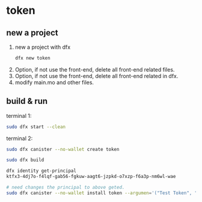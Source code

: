 # token

## new a project
1. new a project with dfx
   ```sh
   dfx new token
   ```
2. Option, if not use the front-end, delete all front-end related files.
3. Option, if not use the front-end, delete all front-end related in dfx.
4. modify main.mo and other files.

## build & run
terminal 1:
```sh
sudo dfx start --clean
```
terminal 2:
```sh
sudo dfx canister --no-wallet create token

sudo dfx build

dfx identity get-principal
ktfx3-4dj7o-f4lqf-gab56-fgkuw-aagt6-jzpkd-o7xzp-f6a3p-nm6wl-wae

# need changes the principal to above geted.
sudo dfx canister --no-wallet install token --argumen='("Test Token", "TT", 3, 1_000_000, principal "ktfx3-4dj7o-f4lqf-gab56-fgkuw-aagt6-jzpkd-o7xzp-f6a3p-nm6wl-wae")'


```

